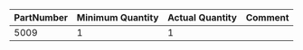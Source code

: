 |  PartNumber|Minimum Quantity|Actual Quantity|Comment                   |
|------------|----------------|---------------|--------------------------|
|        5009|               1|              1|                          |
